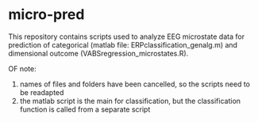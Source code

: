 # micro-pred
This repository contains scripts used to analyze EEG microstate data for prediction of categorical (matlab file: ERPclassification_genalg.m) and dimensional outcome (VABSregression_microstates.R).

OF note: 
1) names of files and folders have been cancelled, so the scripts need to be readapted
2) the matlab script is the main for classification, but the classification function is called from a separate script 
